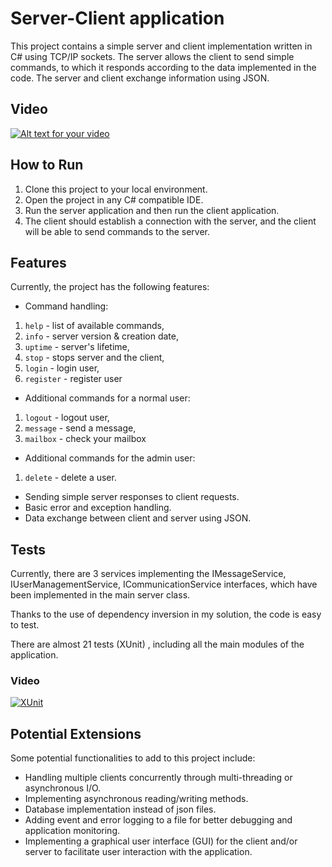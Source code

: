 # Server-Client application

This project contains a simple server and client implementation written in C# using TCP/IP sockets. 
The server allows the client to send simple commands, to which it responds according to the data implemented in the code. The server and client exchange information using JSON.

## Video

[![Alt text for your video](http://img.youtube.com/vi/Al10hUIZXU8/0.jpg)](http://www.youtube.com/watch?v=Al10hUIZXU8)

## How to Run

1. Clone this project to your local environment.
2. Open the project in any C# compatible IDE.
3. Run the server application and then run the client application.
4. The client should establish a connection with the server, and the client will be able to send commands to the server.

## Features

Currently, the project has the following features:
- Command handling:
1. `help` - list of available commands,
2. `info` - server version & creation date,
3.  `uptime` - server's lifetime,
4.  `stop` - stops server and the client,
5.  `login` - login user,
6.  `register` - register user
- Additional commands for a normal user:
1.  `logout` - logout user,
2.  `message` - send a message,
3.  `mailbox` - check your mailbox
- Additional commands for the admin user:
1. `delete` - delete a user.
- Sending simple server responses to client requests.
- Basic error and exception handling.
- Data exchange between client and server using JSON.

## Tests

Currently, there are 3 services implementing the IMessageService, IUserManagementService, ICommunicationService interfaces, which have been implemented in the main server class.

Thanks to the use of dependency inversion in my solution, the code is easy to test. 

There are almost 21 tests (XUnit) , including all the main modules of the application.

### Video
[![XUnit](http://img.youtube.com/vi/BvUaVdY5Hec/0.jpg)](http://www.youtube.com/watch?v=BvUaVdY5Hec)


## Potential Extensions

Some potential functionalities to add to this project include:
- Handling multiple clients concurrently through multi-threading or asynchronous I/O.
- Implementing asynchronous reading/writing methods.
- Database implementation instead of json files.
- Adding event and error logging to a file for better debugging and application monitoring.
- Implementing a graphical user interface (GUI) for the client and/or server to facilitate user interaction with the application.
